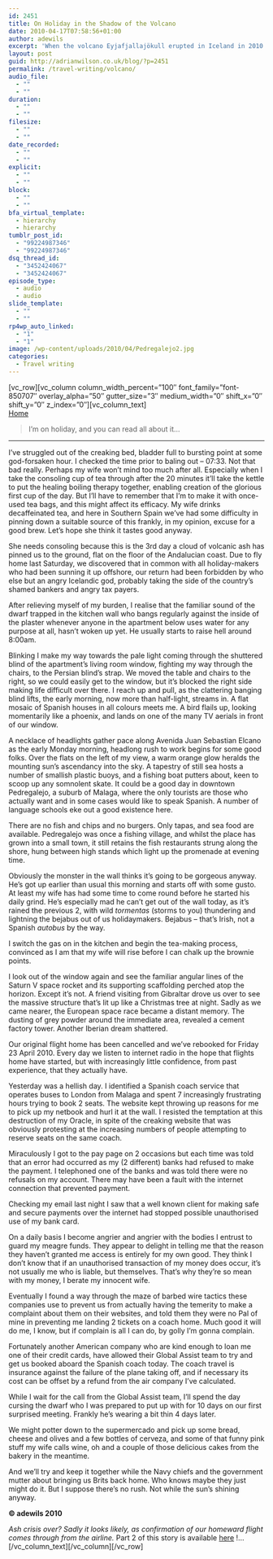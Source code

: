 ```yaml
---
id: 2451
title: On Holiday in the Shadow of the Volcano
date: 2010-04-17T07:58:56+01:00
author: adewils
excerpt: 'When the volcano Eyjafjallajökull erupted in Iceland in 2010 it caused enormous disruption to air travel across western and northern Europe and also to my holiday!  Read all about my holiday issues here ...'
layout: post
guid: http://adrianwilson.co.uk/blog/?p=2451
permalink: /travel-writing/volcano/
audio_file:
  - ""
  - ""
duration:
  - ""
  - ""
filesize:
  - ""
  - ""
date_recorded:
  - ""
  - ""
explicit:
  - ""
  - ""
block:
  - ""
  - ""
bfa_virtual_template:
  - hierarchy
  - hierarchy
tumblr_post_id:
  - "99224987346"
  - "99224987346"
dsq_thread_id:
  - "3452424067"
  - "3452424067"
episode_type:
  - audio
  - audio
slide_template:
  - ""
  - ""
rp4wp_auto_linked:
  - "1"
  - "1"
image: /wp-content/uploads/2010/04/Pedregalejo2.jpg
categories:
  - Travel writing
---
```

\[vc\_row\]\[vc\_column column\_width\_percent=&#8221;100&#8243; font\_family=&#8221;font-850707&#8243; overlay\_alpha=&#8221;50&#8243; gutter\_size=&#8221;3&#8243; medium\_width=&#8221;0&#8243; shift\_x=&#8221;0&#8243; shift\_y=&#8221;0&#8243; z\_index=&#8221;0&#8243;\][vc\_column_text]  
<span><span><a href="https://www.adewils.com/">Home</a></span></p> 

<blockquote>
  <p>
    I&#8217;m on holiday, and you can read all about it&#8230;
  </p>
</blockquote>

<hr width="100%" />

<p>
  I’ve struggled out of the creaking bed, bladder full to bursting point at some god-forsaken hour. I checked the time prior to baling out &#8211; 07:33. Not that bad really. Perhaps my wife won’t mind too much after all. <!--more-->Especially when I take the consoling cup of tea through after the 20 minutes it’ll take the kettle to put the healing boiling therapy together, enabling creation of the glorious first cup of the day. But I’ll have to remember that I’m to make it with once-used tea bags, and this might affect its efficacy. My wife drinks decaffeinated tea, and here in Southern Spain we’ve had some difficulty in pinning down a suitable source of this frankly, in my opinion, excuse for a good brew. Let’s hope she think it tastes good anyway.
</p>

<p>
  She needs consoling because this is the 3rd day a cloud of volcanic ash has pinned us to the ground, flat on the floor of the Andalucian coast. Due to fly home last Saturday, we discovered that in common with all holiday-makers who had been sunning it up offshore, our return had been forbidden by who else but an angry Icelandic god, probably taking the side of the country’s shamed bankers and angry tax payers.
</p>

<p>
  After relieving myself of my burden, I realise that the familiar sound of the dwarf trapped in the kitchen wall who bangs regularly against the inside of the plaster whenever anyone in the apartment below uses water for any purpose at all, hasn’t woken up yet. He usually starts to raise hell around 8:00am.
</p>

<p>
  Blinking I make my way towards the pale light coming through the shuttered blind of the apartment’s living room window, fighting my way through the chairs, to the Persian blind’s strap. We moved the table and chairs to the right, so we could easily get to the window, but it’s blocked the right side making life difficult over there. I reach up and pull, as the clattering banging blind lifts, the early morning, now more than half-light, streams in. A flat mosaic of Spanish houses in all colours meets me. A bird flails up, looking momentarily like a phoenix, and lands on one of the many TV aerials in front of our window.
</p>

<p>
  A necklace of headlights gather pace along Avenida Juan Sebastian Elcano as the early Monday morning, headlong rush to work begins for some good folks. Over the flats on the left of my view, a warm orange glow heralds the mounting sun’s ascendancy into the sky. A tapestry of still sea hosts a number of smallish plastic buoys, and a fishing boat putters about, keen to scoop up any somnolent skate. It could be a good day in downtown Pedregalejo, a suburb of Malaga, where the only tourists are those who actually want and in some cases would like to speak Spanish. A number of language schools eke out a good existence here.
</p>

<p>
  There are no fish and chips and no burgers. Only tapas, and sea food are available. Pedregalejo was once a fishing village, and whilst the place has grown into a small town, it still retains the fish restaurants strung along the shore, hung between high stands which light up the promenade at evening time.
</p>

<p>
  Obviously the monster in the wall thinks it’s going to be gorgeous anyway. He’s got up earlier than usual this morning and starts off with some gusto. At least my wife has had some time to come round before he started his daily grind. He’s especially mad he can’t get out of the wall today, as it’s rained the previous 2, with wild <em>tormentas</em> (storms to you) thundering and lightning the bejabus out of us holidaymakers. Bejabus &#8211; that&#8217;s Irish, not a Spanish <em>autobus</em> by the way.
</p>

<p>
  I switch the gas on in the kitchen and begin the tea-making process, convinced as I am that my wife will rise before I can chalk up the brownie points.
</p>

<p>
  I look out of the window again and see the familiar angular lines of the Saturn V space rocket and its supporting scaffolding perched atop the horizon. Except it’s not. A friend visiting from Gibraltar drove us over to see the massive structure that&#8217;s lit up like a Christmas tree at night. Sadly as we came nearer, the European space race became a distant memory. The dusting of grey powder around the immediate area, revealed a cement factory tower. Another Iberian dream shattered.
</p>

<p>
  Our original flight home has been cancelled and we&#8217;ve rebooked for Friday 23 April 2010. Every day we listen to internet radio in the hope that flights home have started, but with increasingly little confidence, from past experience, that they actually have.
</p>

<p>
  Yesterday was a hellish day. I identified a Spanish coach service that operates buses to London from Malaga and spent 7 increasingly frustrating hours trying to book 2 seats. The website kept throwing up reasons for me to pick up my netbook and hurl it at the wall. I resisted the temptation at this destruction of my Oracle, in spite of the creaking website that was obviously protesting at the increasing numbers of people attempting to reserve seats on the same coach.
</p>

<p>
  Miraculously I got to the pay page on 2 occasions but each time was told that an error had occurred as my (2 different) banks had refused to make the payment. I telephoned one of the banks and was told there were no refusals on my account. There may have been a fault with the internet connection that prevented payment.
</p>

<p>
  Checking my email last night I saw that a well known client for making safe and secure payments over the internet had stopped possible unauthorised use of my bank card.
</p>

<p>
  On a daily basis I become angrier and angrier with the bodies I entrust to guard my meagre funds. They appear to delight in telling me that the reason they haven’t granted me access is entirely for my own good. They think I don’t know that if an unauthorised transaction of my money does occur, it’s not usually me who is liable, but themselves. That&#8217;s why they&#8217;re so mean with my money, I berate my innocent wife.
</p>

<p>
  Eventually I found a way through the maze of barbed wire tactics these companies use to prevent us from actually having the temerity to make a complaint about them on their websites, and told them they were no Pal of mine in preventing me landing 2 tickets on a coach home. Much good it will do me, I know, but if complain is all I can do, by golly I’m gonna complain.
</p>

<p>
  Fortunately another American company who are kind enough to loan me one of their credit cards, have allowed their Global Assist team to try and get us booked aboard the Spanish coach today. The coach travel is insurance against the failure of the plane taking off, and if necessary its cost can be offset by a refund from the air company I’ve calculated.
</p>

<p>
  While I wait for the call from the Global Assist team, I’ll spend the day cursing the dwarf who I was prepared to put up with for 10 days on our first surprised meeting. Frankly he’s wearing a bit thin 4 days later.
</p>

<p>
  We might potter down to the supermercado and pick up some bread, cheese and olives and a few bottles of cerveza, and some of that funny pink stuff my wife calls wine, oh and a couple of those delicious cakes from the bakery in the meantime.
</p>

<p>
  And we’ll try and keep it together while the Navy chiefs and the government mutter about bringing us Brits back home. Who knows maybe they just might do it. But I suppose there’s no rush. Not while the sun’s shining anyway.
</p>

<p>
  <b>© adewils 2010</b>
</p>

<p>
  <i>Ash crisis over? Sadly it looks likely, as confirmation of our homeward flight comes through from the airline.</i> Part 2 of this story is available <a href="https://adewils.com/writing/reportage/ash-crisis/">here</a> !&#8230;[/vc_column_text][/vc_column][/vc_row]
</p>